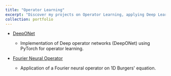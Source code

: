 ```yaml
---
title: "Operator Learning"
excerpt: "Discover my projects on Operator Learning, applying Deep Learning models to learn Differential Equations."
collection: portfolio
---
```



- [DeepONet](https://github.com/sob-ANN/Projects/blob/main/Operator%20Learning/Deep_o_net_Final.ipynb)
  - Implementation of Deep operator networks (DeepONet) using PyTorch for operator learning.

- [Fourier Neural Operator](https://github.com/sob-ANN/Projects/blob/main/Operator%20Learning/Fourier%20Neural%20operator.ipynb)
  - Application of a Fourier neural operator on 1D Burgers' equation.